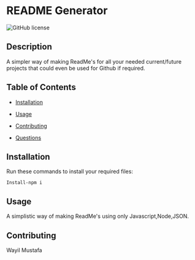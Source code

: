 # README Generator
![GitHub license](https://img.shields.io/badge/license-MIT-blue.svg)

## Description

A simpler way of making ReadMe's for all your needed current/future projects that could even be used for Github if required.

## Table of Contents 

* [Installation](#installation)

* [Usage](#usage)

* [Contributing](#contributing)

* [Questions](#questions)

## Installation

Run these commands to install your required files:

```
Install-npm i
```

## Usage

A simplistic way of making ReadMe's using only Javascript,Node,JSON.
  
## Contributing

Wayil Mustafa


